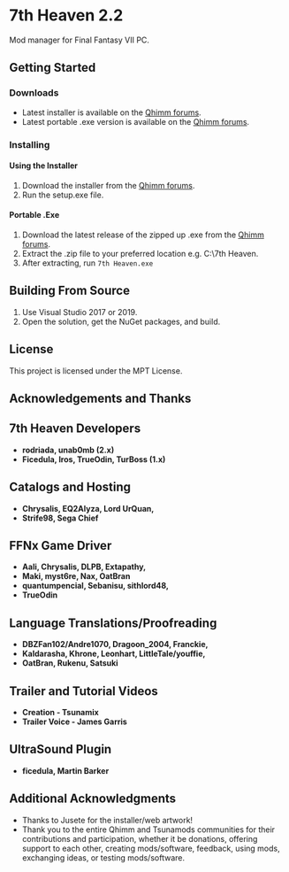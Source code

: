 # 7th Heaven 2.2

Mod manager for Final Fantasy VII PC.

## Getting Started

### Downloads
* Latest installer is available on the [Qhimm forums](http://forums.qhimm.com/index.php?topic=19533.0).
* Latest portable .exe version is available on the [Qhimm forums](http://forums.qhimm.com/index.php?topic=19533.0).

### Installing

#### Using the Installer
1. Download the installer from the [Qhimm forums](http://forums.qhimm.com/index.php?topic=19533.0).
2. Run the setup.exe file.

#### Portable .Exe
1. Download the latest release of the zipped up .exe from the [Qhimm forums](http://forums.qhimm.com/index.php?topic=19533.0).
2. Extract the .zip file to your preferred location e.g. C:\7th Heaven.
3. After extracting, run `7th Heaven.exe`

## Building From Source
1. Use Visual Studio 2017 or 2019.
2. Open the solution, get the NuGet packages, and build.

## License

This project is licensed under the MPT License.

## Acknowledgements and Thanks
## 7th Heaven Developers
* **rodriada, unab0mb (2.x)**
* **Ficedula, Iros, TrueOdin, TurBoss (1.x)**

## Catalogs and Hosting
* **Chrysalis, EQ2Alyza, Lord UrQuan,**
* **Strife98, Sega Chief**

## FFNx Game Driver
* **Aali, Chrysalis, DLPB, Extapathy,**
* **Maki, myst6re, Nax, OatBran**
* **quantumpencial, Sebanisu, sithlord48,**
* **TrueOdin**

## Language Translations/Proofreading
* **DBZFan102/Andre1070, Dragoon_2004, Franckie,**
* **Kaldarasha, Khrone, Leonhart, LittleTale/youffie,**
* **OatBran, Rukenu, Satsuki**

## Trailer and Tutorial Videos
* **Creation - Tsunamix**
* **Trailer Voice - James Garris**

## UltraSound Plugin
* **ficedula, Martin Barker**

## Additional Acknowledgments
* Thanks to Jusete for the installer/web artwork!
* Thank you to the entire Qhimm and Tsunamods communities for their contributions and participation, whether it be donations, offering support to each other, creating mods/software, feedback, using mods, exchanging ideas, or testing mods/software.
